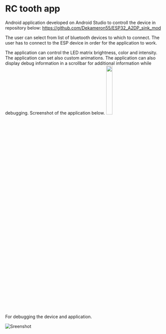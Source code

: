 

RC tooth app
======================

Android application developed on Android Studio to controll the device in repository below:
https://github.com/Dekameron55/ESP32_A2DP_sink_mod

The user can select from list of bluetooth devices to which to connect.
The user has to connect to the ESP device in order for the application to work.

The application can control the LED matrix brightness, color and intensity.
The application can set also custom animations.
The application can also display debug information in a scrollbar for additional information while debugging.
Screenshot of the application below.
<img src="https://github.com/Dekameron55/RC_tooth/blob/main/Photo2.png" width=20% height=20%>

For debugging the device and application.

![Sreenshot](<img src="https://github.com/Dekameron55/RC_tooth/blob/main/photo.png" width=20% height=20%>)

